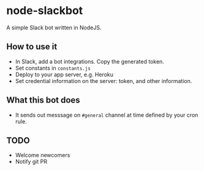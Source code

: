 # node-slackbot

A simple Slack bot written in NodeJS.

## How to use it
* In Slack, add a bot integrations. Copy the generated token.
* Set constants in `constants.js`
* Deploy to your app server, e.g. Heroku
* Set credential information on the server: token, and other information. 

## What this bot does
* It sends out messsage on `#general` channel at time defined by your cron rule.

## TODO
* Welcome newcomers
* Notify git PR
